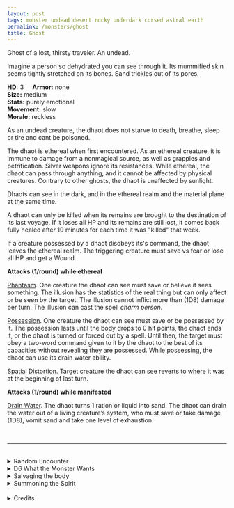 ```yaml
---
layout: post
tags: monster undead desert rocky underdark cursed astral earth
permalink: /monsters/ghost
title: Ghost
---
```


Ghost of a lost, thirsty traveler. An undead.

Imagine a person so dehydrated you can see through it. Its mummified skin seems tightly stretched on its bones. Sand trickles out of its pores.

**HD:** 3  &nbsp; &nbsp;  **Armor:** none <br>
**Size:** medium <br>
**Stats:** purely emotional <br>
**Movement:** slow <br>
**Morale:** reckless <br>

As an undead creature, the dhaot does not starve to death, breathe, sleep or tire and cant be poisoned. 

The dhaot is ethereal when first encountered. As an ethereal creature, it is immune to damage from a nonmagical source, as well as grapples and petrification. Silver weapons ignore its resistances. While ethereal, the dhaot can pass through anything, and it cannot be affected by physical creatures. Contrary to other ghosts, the dhaot is unaffected by sunlight.

Dhaots can see in the dark, and in the ethereal realm and the material plane at the same time. 

A dhaot can only be killed when its remains are brought to the destination of its last voyage. If it loses all HP and its remains are still lost, it comes back fully healed after 10 minutes for each time it was "killed" that week.

If a creature possessed by a dhaot disobeys its's command, the dhaot leaves the ethereal realm. The triggering creature must save vs fear or lose all HP and get a Wound.

**Attacks (1/round) while ethereal**

<ins>Phantasm</ins>. One creature the dhaot can see must save or believe it sees something. The illusion has the statistics of the real thing but can only affect or be seen by the target. The illusion cannot inflict more than (1D8) damage per turn. The illusion can cast the spell _charm person_.

<ins>Possession</ins>. One creature the dhaot can see must save or be possessed by it. The possession lasts until the body drops to 0 hit points, the dhaot ends it, or the dhaot is turned or forced out by a spell. Until then, the target must obey a two-word command given to it by the dhaot to the best of its capacities without revealing they are possessed. While possessing, the dhaot can use its drain water ability.

<ins>Spatial Distortion</ins>. Target creature the dhaot can see reverts to where it was at the beginning of last turn.

**Attacks (1/round) while manifested**

<ins>Drain Water</ins>. The dhaot turns 1 ration or liquid into sand. The dhaot can drain the water out of a living creature’s system, who must save or take damage (1D8), vomit sand and take one level of exhaustion.

<br>

---

<br> 

<details markdown="1">
<summary>Random Encounter</summary>

1. **Monster:** 1 dhaot
1. **Lair:**  A dried well. <br>	&nbsp; OR <br>	**Omen:** The wind stops, nature becomes silent.
1. **Spoor:** A mirage of water.
1. **Tracks:** A silhouette walking in the horizon.
1. **Trace:** An old, empty water-skin.
1. **Trace:** A saddled horse’s skeleton.
</details>

<details markdown="1">
<summary>D6 What the Monster Wants</summary>

1. To return to a loved one.
1. To deliver an important message.
1. To reach a sacred temple.
1. To reach an undiscovered archaeological site.
1. To reach the sea.
1. To be buried with its mount.  

</details>

<details markdown="1">
<summary>Salvaging the body</summary>

<span class="alchemy">**Dhaot Sand**. Used to transfer water to the land of the dead.</span>

<span class="alchemy">**Ectoplasma**. Physical emotional matter that forms a ghost. Can be eaten to speak with the dead. Hard to harvest.</span>

</details>

<details markdown="1">
<summary>Summoning the Spirit</summary>

If you know the spell [Occult Consultation](https://saltygoo.github.io/2020/11/13/occult-consultation/), you can alter it in such way for a minimum of 3 Spell Dices:

**Summon Dhaot** <br>
R: 60'  D: [dice] rounds <br>

You summon one dhaot, each round, it will attempt to drain water. If it cant, it will disappear.
</details>

<br>

<details markdown="1">
<summary>Credits</summary>
The dhaot is a creation of the Dark Sun setting. This version of the ot is greatly inspired by Dael Kingsmill [ghost design](https://www.youtube.com/watch?v=RlHom7zSWD0&ab_channel=MonarchsFactory) — SaltyGoo
</details>
